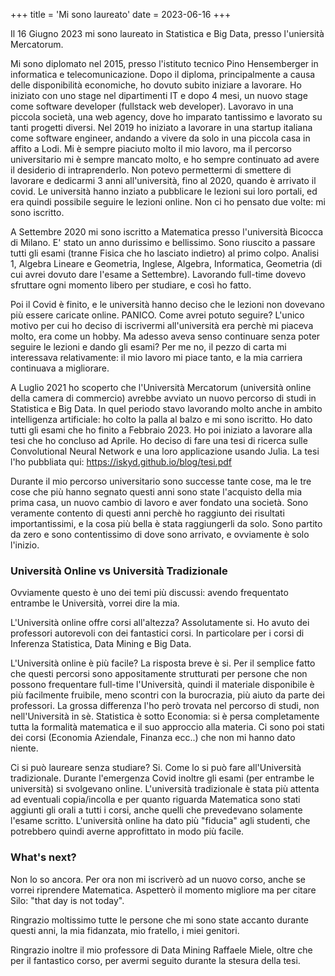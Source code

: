+++
title = 'Mi sono laureato'
date = 2023-06-16
+++

Il 16 Giugno 2023 mi sono laureato in Statistica e Big Data, presso l'uniersità Mercatorum.

Mi sono diplomato nel 2015, presso l'istituto tecnico Pino Hensemberger in informatica e telecomunicazione. Dopo il diploma, principalmente a causa delle disponibilità economiche, ho dovuto subito iniziare a lavorare. Ho iniziato con uno stage nel dipartimenti IT e dopo 4 mesi, un nuovo stage come software developer (fullstack web developer). Lavoravo in una piccola società, una web agency, dove ho imparato tantissimo e lavorato su tanti progetti diversi. Nel 2019 ho iniziato a lavorare in una startup italiana come software engineer, andando a vivere da solo in una piccola casa in affito a Lodi. Mi è sempre piaciuto molto il mio lavoro, ma il percorso universitario mi è sempre mancato molto, e ho sempre continuato ad avere il desiderio di intraprenderlo. Non potevo permettermi di smettere di lavorare e dedicarmi 3 anni all'università, fino al 2020, quando è arrivato il covid. Le università hanno inziato a pubblicare le lezioni sui loro portali, ed era quindi possibile seguire le lezioni online. Non ci ho pensato due volte: mi sono iscritto.

A Settembre 2020 mi sono iscritto a Matematica presso l'università Bicocca di Milano. E' stato un anno durissimo e bellissimo. Sono riuscito a passare tutti gli esami (tranne Fisica che ho lasciato indietro) al primo colpo. Analisi 1, Algebra Lineare e Geometria, Inglese, Algebra, Informatica, Geometria (di cui avrei dovuto dare l'esame a Settembre). Lavorando full-time dovevo sfruttare ogni momento libero per studiare, e così ho fatto.

Poi il Covid è finito, e le università hanno deciso che le lezioni non dovevano più essere caricate online. PANICO. Come avrei potuto seguire? L'unico motivo per cui ho deciso di iscrivermi all'università era perchè mi piaceva molto, era come un hobby. Ma adesso aveva senso continuare senza poter seguire le lezioni e dando gli esami? Per me no, il pezzo di carta mi interessava relativamente: il mio lavoro mi piace tanto, e la mia carriera continuava a migliorare. 

A Luglio 2021 ho scoperto che l'Università Mercatorum (università online della camera di commercio) avrebbe avviato un nuovo percorso di studi in Statistica e Big Data. In quel periodo stavo lavorando molto anche in ambito intelligenza artificiale: ho colto la palla al balzo e mi sono iscritto. Ho dato tutti gli esami che ho finito a Febbraio 2023. Ho poi iniziato a lavorare alla tesi che ho concluso ad Aprile. Ho deciso di fare una tesi di ricerca sulle Convolutional Neural Network e una loro applicazione usando Julia. La tesi l'ho pubbliata qui: https://iskyd.github.io/blog/tesi.pdf

Durante il mio percorso universitario sono successe tante cose, ma le tre cose che più hanno segnato questi anni sono state l'acquisto della mia prima casa, un nuovo cambio di lavoro e aver fondato una società. Sono veramente contento di questi anni perchè ho raggiunto dei risultati importantissimi, e la cosa più bella è stata raggiungerli da solo. Sono partito da zero e sono contentissimo di dove sono arrivato, e ovviamente è solo l'inizio.

### Università Online vs Università Tradizionale

Ovviamente questo è uno dei temi più discussi: avendo frequentato entrambe le Università, vorrei dire la mia.

L'Università online offre corsi all'altezza? Assolutamente si. Ho avuto dei professori autorevoli con dei fantastici corsi. In particolare per i corsi di Inferenza Statistica, Data Mining e Big Data.

L'Università online è più facile? La risposta breve è si. Per il semplice fatto che questi percorsi sono appositamente strutturati per persone che non possono frequentare full-time l'Università, quindi il materiale disponibile è più facilmente fruibile, meno scontri con la burocrazia, più aiuto da parte dei professori. La grossa differenza l'ho però trovata nel percorso di studi, non nell'Università in sè. Statistica è sotto Economia: si è persa completamente tutta la formalità matematica e il suo approccio alla materia. Ci sono poi stati dei corsi (Economia Aziendale, Finanza ecc..) che non mi hanno dato niente.

Ci si può laureare senza studiare? Si. Come lo si può fare all'Università tradizionale. Durante l'emergenza Covid inoltre gli esami (per entrambe le università) si svolgevano online. L'università tradizionale è stata più attenta ad eventuali copia/incolla e per quanto riguarda Matematica sono stati aggiunti gli orali a tutti i corsi, anche quelli che prevedevano solamente l'esame scritto. L'università online ha dato più "fiducia" agli studenti, che potrebbero quindi averne approfittato in modo più facile.

### What's next?

Non lo so ancora. Per ora non mi iscriverò ad un nuovo corso, anche se vorrei riprendere Matematica. Aspetterò il momento migliore ma per citare Silo: "that day is not today".

Ringrazio moltissimo tutte le persone che mi sono state accanto durante questi anni, la mia fidanzata, mio fratello, i miei genitori.

Ringrazio inoltre il mio professore di Data Mining Raffaele Miele, oltre che per il fantastico corso, per avermi seguito durante la stesura della tesi.
